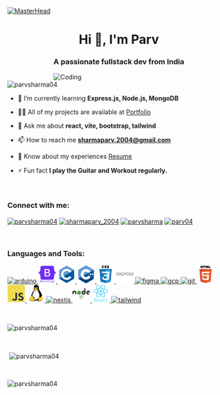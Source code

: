 [![MasterHead](https://cheery-jelly-d48aa3.netlify.app/pink%20yellow%20Coming%20Soon%20retro%20(1).gif)]()
<h1 align="center">Hi 👋, I'm Parv</h1>
<h3 align="center">A passionate fullstack dev from India</h3>
<img align="right" alt="Coding" width="400" src="https://cheery-jelly-d48aa3.netlify.app/giphy%20(1).gif"/>
<p align="left"> <img src="https://komarev.com/ghpvc/?username=parvsharma04&label=Profile%20views&color=0e75b6&style=flat" alt="parvsharma04" /> </p>


- 🌱 I’m currently learning **Express.js, Node.js, MongoDB**

- 👨‍💻 All of my projects are available at [Portfolio](https://parvsharma04.netlify.app/)

- 💬 Ask me about **react, vite, bootstrap, tailwind**

- 📫 How to reach me **sharmaparv.2004@gmail.com**

- 📄 Know about my experiences [Resume](https://parvsharma04.netlify.app/assets/Resume.pdf)

- ⚡ Fun fact **I play the Guitar and Workout regularly.**
<br/>
<h3 align="left">Connect with me:</h3>
<p align="left">
<a href="https://www.codechef.com/users/parvsharma04" target="blank"><img align="center" src="https://cdn.jsdelivr.net/npm/simple-icons@3.1.0/icons/codechef.svg" alt="parvsharma04" height="30" width="40" /></a>
<a href="https://www.hackerrank.com/sharmaparv_2004" target="blank"><img align="center" src="https://raw.githubusercontent.com/rahuldkjain/github-profile-readme-generator/master/src/images/icons/Social/hackerrank.svg" alt="sharmaparv_2004" height="30" width="40" /></a>
<a href="https://codeforces.com/profile/parvsharma" target="blank"><img align="center" src="https://raw.githubusercontent.com/rahuldkjain/github-profile-readme-generator/master/src/images/icons/Social/codeforces.svg" alt="parvsharma" height="30" width="40" /></a>
<a href="https://www.leetcode.com/parv04" target="blank"><img align="center" src="https://raw.githubusercontent.com/rahuldkjain/github-profile-readme-generator/master/src/images/icons/Social/leet-code.svg" alt="parv04" height="30" width="40" /></a>
</p>
<br/>
<h3 align="left">Languages and Tools:</h3>
<p align="left"> <a href="https://www.arduino.cc/" target="_blank" rel="noreferrer"> <img src="https://cdn.worldvectorlogo.com/logos/arduino-1.svg" alt="arduino" width="40" height="40"/> </a> <a href="https://getbootstrap.com" target="_blank" rel="noreferrer"> <img src="https://raw.githubusercontent.com/devicons/devicon/master/icons/bootstrap/bootstrap-plain-wordmark.svg" alt="bootstrap" width="40" height="40"/> </a> <a href="https://www.cprogramming.com/" target="_blank" rel="noreferrer"> <img src="https://raw.githubusercontent.com/devicons/devicon/master/icons/c/c-original.svg" alt="c" width="40" height="40"/> </a> <a href="https://www.w3schools.com/cpp/" target="_blank" rel="noreferrer"> <img src="https://raw.githubusercontent.com/devicons/devicon/master/icons/cplusplus/cplusplus-original.svg" alt="cplusplus" width="40" height="40"/> </a> <a href="https://www.w3schools.com/css/" target="_blank" rel="noreferrer"> <img src="https://raw.githubusercontent.com/devicons/devicon/master/icons/css3/css3-original-wordmark.svg" alt="css3" width="40" height="40"/> </a> <a href="https://expressjs.com" target="_blank" rel="noreferrer"> <img src="https://raw.githubusercontent.com/devicons/devicon/master/icons/express/express-original-wordmark.svg" alt="express" width="40" height="40"/> </a> <a href="https://www.figma.com/" target="_blank" rel="noreferrer"> <img src="https://www.vectorlogo.zone/logos/figma/figma-icon.svg" alt="figma" width="40" height="40"/> </a> <a href="https://cloud.google.com" target="_blank" rel="noreferrer"> <img src="https://www.vectorlogo.zone/logos/google_cloud/google_cloud-icon.svg" alt="gcp" width="40" height="40"/> </a> <a href="https://git-scm.com/" target="_blank" rel="noreferrer"> <img src="https://www.vectorlogo.zone/logos/git-scm/git-scm-icon.svg" alt="git" width="40" height="40"/> </a> <a href="https://www.w3.org/html/" target="_blank" rel="noreferrer"> <img src="https://raw.githubusercontent.com/devicons/devicon/master/icons/html5/html5-original-wordmark.svg" alt="html5" width="40" height="40"/> </a> <a href="https://developer.mozilla.org/en-US/docs/Web/JavaScript" target="_blank" rel="noreferrer"> <img src="https://raw.githubusercontent.com/devicons/devicon/master/icons/javascript/javascript-original.svg" alt="javascript" width="40" height="40"/> </a> <a href="https://www.linux.org/" target="_blank" rel="noreferrer"> <img src="https://raw.githubusercontent.com/devicons/devicon/master/icons/linux/linux-original.svg" alt="linux" width="40" height="40"/> </a> <a href="https://nextjs.org/" target="_blank" rel="noreferrer"> <img src="https://cdn.worldvectorlogo.com/logos/nextjs-2.svg" alt="nextjs" width="40" height="40"/> </a> <a href="https://nodejs.org" target="_blank" rel="noreferrer"> <img src="https://raw.githubusercontent.com/devicons/devicon/master/icons/nodejs/nodejs-original-wordmark.svg" alt="nodejs" width="40" height="40"/> </a> <a href="https://reactjs.org/" target="_blank" rel="noreferrer"> <img src="https://raw.githubusercontent.com/devicons/devicon/master/icons/react/react-original-wordmark.svg" alt="react" width="40" height="40"/> </a> <a href="https://tailwindcss.com/" target="_blank" rel="noreferrer"> <img src="https://www.vectorlogo.zone/logos/tailwindcss/tailwindcss-icon.svg" alt="tailwind" width="40" height="40"/> </a> </p>
<br/>

<p><img align="center" src="https://github-readme-streak-stats.herokuapp.com/?user=parvsharma04&" alt="parvsharma04" /></p>
<br/>
<p>&nbsp;<img align="center" src="https://github-readme-stats.vercel.app/api?username=parvsharma04&show_icons=true&locale=en" alt="parvsharma04" /></p>
<br/>
<p><img align="left" src="https://github-readme-stats.vercel.app/api/top-langs?username=parvsharma04&show_icons=true&locale=en&layout=compact" alt="parvsharma04" /></p>
